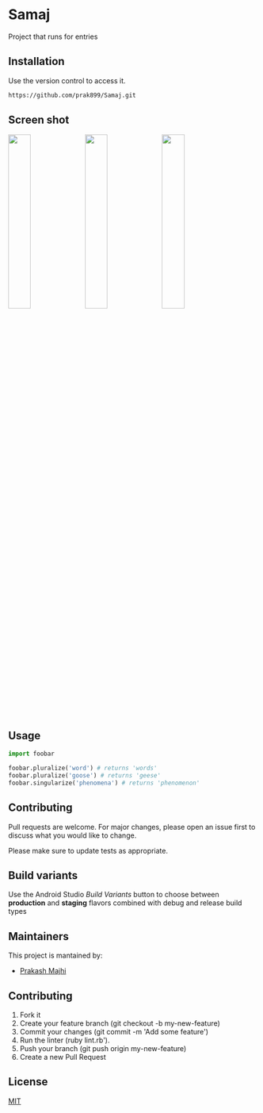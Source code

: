 # Samaj
Project that runs for entries

## Installation

Use the version control to access it.

```bash
https://github.com/prak899/Samaj.git
```
## Screen shot
<img src="https://user-images.githubusercontent.com/58839967/119403203-96ef2400-bcfb-11eb-8058-1928888d86ff.png" width="30%"></img> 
<img src="https://user-images.githubusercontent.com/58839967/119403252-ab332100-bcfb-11eb-86d3-ec4e03da6d83.png" width="30%"></img> 
<img src="https://user-images.githubusercontent.com/58839967/119403294-bd14c400-bcfb-11eb-8b18-2ad62fdcb3ef.png" width="30%"></img>

## Usage

```python
import foobar

foobar.pluralize('word') # returns 'words'
foobar.pluralize('goose') # returns 'geese'
foobar.singularize('phenomena') # returns 'phenomenon'
```

## Contributing
Pull requests are welcome. For major changes, please open an issue first to discuss what you would like to change.

Please make sure to update tests as appropriate.

## Build variants
Use the Android Studio *Build Variants* button to choose between **production** and **staging** flavors combined with debug and release build types


## Maintainers
This project is mantained by:
* [Prakash Majhi](http://github.com/prak899)


## Contributing

1. Fork it
2. Create your feature branch (git checkout -b my-new-feature)
3. Commit your changes (git commit -m 'Add some feature')
4. Run the linter (ruby lint.rb').
5. Push your branch (git push origin my-new-feature)
6. Create a new Pull Request
## License
[MIT](https://choosealicense.com/licenses/mit/)
